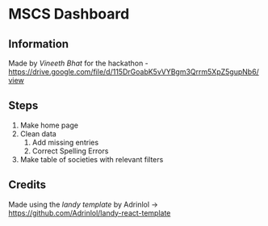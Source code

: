 # MSCS Dashboard

## Information

Made by _Vineeth Bhat_ for the hackathon - https://drive.google.com/file/d/115DrGoabK5vVYBgm3Qrrm5XpZ5gupNb6/view

## Steps

1. Make home page
2. Clean data
    1. Add missing entries
    2. Correct Spelling Errors
3. Make table of societies with relevant filters

## Credits

Made using the _landy template_ by Adrinlol -> https://github.com/Adrinlol/landy-react-template